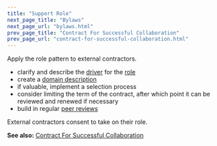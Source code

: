 ```yaml
---
title: "Support Role"
next_page_title: "Bylaws"
next_page_url: "bylaws.html"
prev_page_title: "Contract For Successful Collaboration"
prev_page_url: "contract-for-successful-collaboration.html"
---
```



<div class="card summary"><div class="card-body">Apply the role pattern to external contractors.
</div></div>

-   clarify and describe the <a href="glossary.html#entry-organizational-driver" class="glossary-tooltip" data-toggle="tooltip" title="Organizational Driver: Any situation where the organization’s members have a motive to respond because they anticipate that doing so would be beneficial for the organization (by helping to generate value, eliminate waste or avoid undesirable risks or consequences).">driver</a> for the [role](role.html)
-   create a [domain description](clarify-and-develop-domains.html)
-   if valuable, implement a selection process
-   consider limiting the term of the contract, after which point it can be reviewed and renewed if necessary
-   build in regular [peer reviews](peer-review.html)

External contractors consent to take on their role.

**See also:** [Contract For Successful Collaboration](contract-for-successful-collaboration.html)